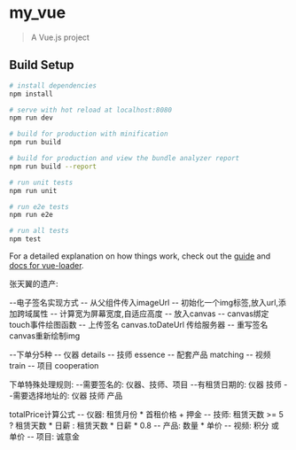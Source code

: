 # my_vue

> A Vue.js project

## Build Setup

``` bash
# install dependencies
npm install

# serve with hot reload at localhost:8080
npm run dev

# build for production with minification
npm run build

# build for production and view the bundle analyzer report
npm run build --report

# run unit tests
npm run unit

# run e2e tests
npm run e2e

# run all tests
npm test
```

For a detailed explanation on how things work, check out the [guide](http://vuejs-templates.github.io/webpack/) and [docs for vue-loader](http://vuejs.github.io/vue-loader).







张天翼的遗产:


  --电子签名实现方式
    -- 从父组件传入imageUrl
    -- 初始化一个img标签,放入url,添加跨域属性
    -- 计算宽为屏幕宽度,自适应高度
    -- 放入canvas
    -- canvas绑定touch事件绘图函数
    -- 上传签名 canvas.toDateUrl 传给服务器
    -- 重写签名 canvas重新绘制img

  --下单分5种
     --  仪器 details
     --  技师 essence
     --  配套产品 matching
     --  视频 train
     --  项目 cooperation

  下单特殊处理规则:
    --需要签名的:
            仪器、技师、项目
    --有租赁日期的:
            仪器 技师
    --需要选择地址的:
            仪器 技师 产品

  totalPrice计算公式
    -- 仪器: 租赁月份 * 首租价格 + 押金
    -- 技师: 租赁天数 >= 5 ? 租赁天数 * 日薪 : 租赁天数 * 日薪 * 0.8
    -- 产品: 数量 * 单价
    -- 视频: 积分 或 单价
    -- 项目: 诚意金






